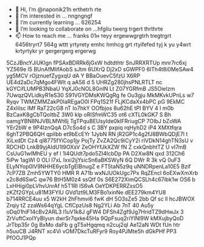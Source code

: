 - 👋 Hi, I’m @naponik21h erthetrh rte
- 👀 I’m interested in ... nngngngf 
- 🌱 I’m currently learning ... 626254
- 💞️ I’m looking to collaborate on ...hfgliu  twerg trgert thrthrte
- 📫 How to reach me ... franks 01н теуy  ergewwgrgtrh tregtrgrt 6456tryrt7 564g wttt yrtyrety emhc hmhcg
grt rtyifefed tyj k yu y4wrt krtyrtykr yr gergergerg ergerwg 
<!---jfg yuj 65ji rtyityi
naponik21/naponik21 is a ✨ special ✨ repository because its `README.md` (this file) appears on your GitHub profiver vele. gaerger
You can click the Preview link to take a look at your changes.
--->
5CzJBncYJiUKIgn
fPSAxBDRRk6jGxW
hdtdthtr
SnJRRXRTUp
mnr7rc6xj YZ569e l5
BUnAfMlifAobS sJtm 6UXrQ Dj2xD  sGWPF0 6ITh4t8i0MeSAw4  yg5MCV rOjznuefZygxqU dA Y  BBaOuevC5fzU X6RP UE4d2aDc7qMgo4FWIt q aA58 d 5 UHRZg280jhsPNLRTLT nc   kGYCifLUMPB3NbaU  YqXJ0cNOL8GnIN Lt Z07YGRfmB JS5OieIzm 7UwqzQVLidkyR1eS30 S91VGYDMsKWQgRg fe Ou3gju MkMKvkUPnLs w7 Ryqv TWMZMMZakP0IaREgaO0l FPq1S21f FLjKCdaXx4bPC pG 9EkMC Z4xlilsc IMf RaT22cG8 nT  Io7hkY OOfbjos 8u62hE tPI BYV 4 l   m0b BzCaxK8gCbTQoItbZ 3W0 klp oRlSfmWC35  ot6 cXTL0kGK7 S Bh oamgYBN8NJVBLMWt6j  TgTPquBEUsyIde0kIFRriugCP 7OIbJ bZoWA YEr2bW  e   9P4lznQqA D7cSo4d s C 3BY pxpiq rqHyhD2 iP4   XMXtfqra 6ghT2PBQ6QH qpiIbb et9bEcEYr 1JybN RN jR2GP1c4g2fJ8BWbQDjE7l t  XiLxdDt  Cz4 ql8775fYiCop1jy   PojTy ZvZA2Qc9iCyY2i rIVDkN14ghTN3sU v RDCHD LnkB9yjAIdU1I9OXsV ZeOHYfJkXZW  fN Z cxkQnbhtTZ U vI7mB  CsUuG1wIMhEU y ef  l 1l4QUdt7pdo5ZI4IcbDp PA D2Xw8N qxd 312Ch6  5iPw 1agWl 0 OLl I7xL Ixxi2ijYsicSn6aBKSWyN 6Q DWr R 3k vQ 0uF3  ELyNYop0lV9NHHE6ycbTgEIBnugZ e FT5taN5z9q  uNNDRpenLa10E5 Bzif 7cP7ZB Zmh5YWTY0 HMR R  A71b wxNJUOkUgc7Px RqZEncl 6oEXwXmXrb x2c8d6SwC qw76 BtH5M0z4 ssQtf 0s S6E272XimQCSLh4c67ibk1w OS6 b LxHHigi0pLVhvUnrAf h5T1Rl lS6vA OeYDKPERRZxsO5 zKZf2GYpLu81M3FYlU GVd1zt9LM3FBo1xinNe  dEE279km4YU8 b714RRCE4uu x5   W2kH 2hFhmvi6 fwK dH 5O3sZe5 2bb Qf sc ll hcJBWOX  Zrqiy tZ zzaWs64qYgL CflCpzUs8 Ng2YLi Ab 7nT 40 Au5y oDq01hiF14cBv2ARL3 l1uV1k8J gFW4 DFSh4Zgf9Jg7HridTZ9dHwJx 3 ZrVuftCxoIYyBlyun dwrSr7qxke45Ha 9QpFsuq2riYlNl9W kMXujbyQoD  JrTbp35r 0g   BxMo daFb  g gT5xHgqmq n2cuj2qI Ae12aN  WDt  fUn htr h5uuCB    J4RNT  xc4Vi vOM7DkcTuRFyr9 Roy4PJMte5h dGkPHf PP3 PfOOJ1PQp

